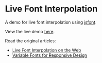 # Live Font Interpolation

A demo for live font interpolation using [jsfont](https://github.com/niklasvh/experiments.hertzen.com/tree/gh-pages/jsfont). 

View the live demo [here](http://aetherpoint.com/lab/interpolation/).

Read the original articles:
- [Live Font Interpolation on the Web](alistapart.com/article/live-font-interpolation-on-the-web)
- [Variable Fonts for Responsive Design](http://alistapart.com/blog/post/variable-fonts-for-responsive-design)
